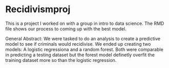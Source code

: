 # Recidivismproj
This is a project I worked on with a group in intro to data science. 
The RMD file shows our process to coming up with the best model. 

General Abstract:
We were tasked to do an analysis to create a predictive model to see if criminals would recidivise. We ended up creating two models: A logistic regressiona and a random forest.
Both were comparable in predicting a testing dataset but the forest model definetly overfit the training dataset more so than the logistic regression.
